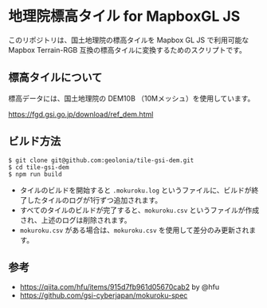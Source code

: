 # 地理院標高タイル for MapboxGL JS

このリポジトリは、国土地理院の標高タイルを Mapbox GL JS で利用可能な Mapbox Terrain-RGB 互換の標高タイルに変換するためのスクリプトです。

## 標高タイルについて

標高データには、国土地理院の DEM10B （10Mメッシュ）を使用しています。

https://fgd.gsi.go.jp/download/ref_dem.html

## ビルド方法

```
$ git clone git@github.com:geolonia/tile-gsi-dem.git
$ cd tile-gsi-dem
$ npm run build
```

* タイルのビルドを開始すると `.mokuroku.log` というファイルに、ビルドが終了したタイルのログが1行ずつ追加されます。
* すべてのタイルのビルドが完了すると、`mokuroku.csv` というファイルが作成され、上述のログは削除されます。
* `mokuroku.csv` がある場合は、`mokuroku.csv` を使用して差分のみ更新されます。

## 参考

* https://qiita.com/hfu/items/915d7fb961d05670cab2 by @hfu
* https://github.com/gsi-cyberjapan/mokuroku-spec
